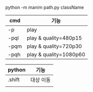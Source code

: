 python -m manim path.py className

| cmd  | 기능    |
| ---- | ------- |
| -p     | play        |
| -pql | play & quality=480p15  |
| -pqm | play & quality=720p30  |
| -pqh | play & quality=1080p60 |

| python       | 기능          |
| ------ | --------- |
| .shift | 대상 이동 |
|        |           |
